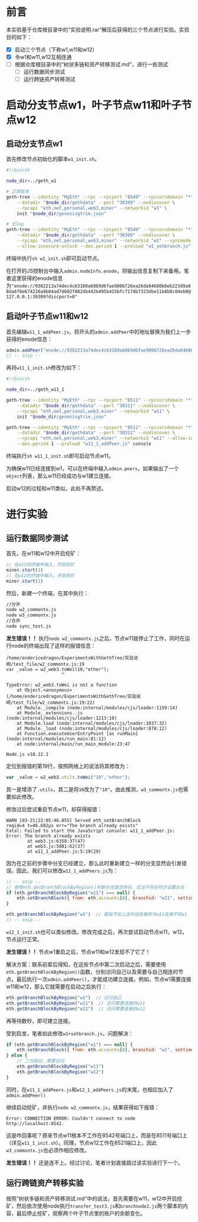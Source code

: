 # 前言
本实验基于仓库根目录中的“实验说明.rar”解压后获得的三个节点进行实验。实验目的如下：

- [x] 启动三个节点（下称w1,w11和w12）
- [x] 令w1和w11,w12互相连通
- [ ] 根据仓库根目录中的“树状多链和资产转移测试.md”，进行一些测试
  - [ ] 运行数据同步测试
  - [ ] 运行跨链资产转移测试

# 启动分支节点w1，叶子节点w11和叶子节点w12

## 启动分支节点w1

首先修改节点初始化的脚本`w1_init.sh`。

```bash
#!/bin/sh

node_dir=../geth_w1

# 正常版本
geth-tree --identity "MyEth" --rpc --rpcport "8549" --rpccorsdomain "*" \
    --datadir "$node_dir/gethdata" --port "30309" --nodiscover \
    --rpcapi "eth,net,personal,web3,miner" --networkid "w1" \
    init "$node_dir/genesisgtrie.json"

# 无log
geth-tree --identity "MyEth" --rpc --rpcport "8549" --rpccorsdomain "*" \
    --datadir "$node_dir/gethdata" --port "30309" --nodiscover \
    --rpcapi "eth,net,personal,web3,miner" --networkid "w1" --syncmode "branch" \
    --allow-insecure-unlock --dev.period 1 --preload "w1_setbranch.js" console
```

终端中执行`sh w1_init.sh`即可启动节点。

在打开的JS控制台中输入`admin.nodeInfo.enode`，将输出信息复制下来备用。笔者这里获得的enode信息为`"enode://9382213a74dec4c63180a6869d6fae9006726ea26da84680b8eb223d9a08da6f8e674226a9b04ad7d602f882db442b495b415bfc7174b7323dbe11b8b8c04eb0@127.0.0.1:30309?discport=0"`

## 启动叶子节点w11和w12

首先编辑`w11_1_addPeer.js`，将开头的`admin.addPeer`中的地址替换为我们上一步获得的enode信息：

```js
admin.addPeer("enode://9382213a74dec4c63180a6869d6fae9006726ea26da84680b8eb223d9a08da6f8e674226a9b04ad7d602f882db442b495b415bfc7174b7323dbe11b8b8c04eb0@127.0.0.1:30309?discport=0")
// -- snip --
```

再将`w11_1_init.sh`修改为如下：

```bash
#!/bin/sh

node_dir=../geth_w11_1

geth-tree --identity "MyEth" --rpc --rpcport "8511" --rpccorsdomain "*" \
    --datadir "$node_dir/gethdata" --port "30311" --nodiscover \
    --rpcapi "eth,net,personal,web3,miner" --networkid "w11" \
    init "$node_dir/genesisgtrie.json"

geth-tree --identity "MyEth" --rpc --rpcport "8511" --rpccorsdomain "*" \
    --datadir "$node_dir/gethdata" --port "30311" --nodiscover \
    --rpcapi "eth,net,personal,web3,miner" --networkid "w11" --allow-insecure-unlock \
    --dev.period 1 --preload "w11_1_addPeer.js" console
```

终端执行`sh w11_1_init.sh`即可启动节点w11。

为确保w11已经连接到w1，可以在终端中输入`admin.peers`，如果输出了一个`object`列表，那么w11已经成功与w1建立连接。

启动w12的过程和w11类似，此处不再赘述。

# 进行实验

## 运行数据同步测试

首先，在w11和w12中开启挖矿：

```js
// 在w11的终端中输入，开启挖矿
miner.start(1)
// 在w12的终端中输入，开启挖矿
miner.start(1)
```

然后，新建一个终端，在其中执行：
```bash
//分开
node w2_commontx.js
node w3_commontx.js
//合并
node sync_test.js
```

**发生错误！！** 执行`node w2_commontx.js`之后，节点w11就停止了工作，同时在运行node的终端出现了这样的报错信息：
```
/home/endericedragon/ExperimentsWithGethTree/实验说明/test_file/w2_commontx.js:19
var _value = w2_web3.toWei(10,"ether");
                     ^

TypeError: w2_web3.toWei is not a function
    at Object.<anonymous> (/home/endericedragon/ExperimentsWithGethTree/实验说明/test_file/w2_commontx.js:19:22)
    at Module._compile (node:internal/modules/cjs/loader:1159:14)
    at Module._extensions..js (node:internal/modules/cjs/loader:1213:10)
    at Module.load (node:internal/modules/cjs/loader:1037:32)
    at Module._load (node:internal/modules/cjs/loader:878:12)
    at Function.executeUserEntryPoint [as runMain] (node:internal/modules/run_main:81:12)
    at node:internal/main/run_main_module:23:47

Node.js v18.12.1
```

定位到报错的第19行，按照网络上的说法将其修改为：
```js
var _value = w2_web3.utils.toWei("10","ether");
```

其一是增添了`.utils`，其二是将`10`改为了`"10"`。由此推测，`w3_commontx.js`也需要如此修改。

修改过后尝试重启节点w11，却获得报错：
```
WARN [03-21|22:05:46.055] Served eth_setBranchBlock                reqid=4 t=46.682µs err="The branch already exists"
Fatal: Failed to start the JavaScript console: w11_1_addPeer.js: Error: The branch already exists
        at web3.js:6358:37(47)
        at web3.js:5081:62(37)
        at w11_1_addPeer.js:5:19(29)
```

因为在之前的步骤中分支已经建立，那么此时重新建立一样的分支显然会引发错误。因此，我们可以修改`w11_1_addPeers.js`为：

```js
// -- snip --
// 使用eth.getBranchBlockByRegion()判断分支是否存在，仅当不存在时才设置分支
if (eth.getBranchBlockByRegion("w11") === null) {
    eth.setBranchBlock({ from: eth.accounts[0], branchid: "w11", settime: 20 })
}

eth.getBranchBlockByRegion("w1")  // 据说不加上这句话有概率令w11连接不到w1
// -- snip --
```

`w12_1_init.sh`也可以类似修改。修改完成之后，再次尝试启动节点w11，w12，节点运行正常。

**发生错误！！** 节点w1重启之后，节点w11和w12发现不了它了！

解决方案：联系前辈后得知，在这些节点中第二次启动之后，需要使用`eth.getBranchBlockByRegion()`函数，分别访问自己以及需要与自己相连的节点，最后执行一次`admin.addPeer()`，才能成功建立连接。例如，节点w1需要连接w11和w12，那么它就需要在启动之后执行：

```js
eth.getBranchBlockByRegion("w1")  // 访问自己
eth.getBranchBlockByRegion("w11")  // 访问需要连接的w11
eth.getBranchBlockByRegion("w12")  // 访问需要连接的w12
```

再等待数秒，即可建立连接。

受到启发，笔者如此修改`w1+setbranch.js`，问题解决：

```js
if (eth.getBranchBlockByRegion("w1") === null) {
    eth.setBranchBlock({ from: eth.accounts[0], branchid: "w1", settime: 10 })
} else {
    // 二次启动，需要访问
    eth.getBranchBlockByRegion("w11")
    eth.getBranchBlockByRegion("w12")
}
```

同时，在`w11_1_addPeers.js`和`w12_1_addPeers.js`的末尾，也相应加入了`admin.addPeer()`

继续启动挖矿，并执行`node w2_commontx.js`，结果获得如下报错：
```
Error: CONNECTION ERROR: Couldn't connect to node http://localhost:8542.
```

这是咋回事呢？原来节点w11根本不工作在8542号端口上，而是在8511号端口上（详见`w11_1_init.sh`）。同理，节点w12工作在8521端口上，因此`w3_commontx.js`也必须作相应修改。

**发生错误！！** 还是连不上。经过讨论，笔者计划直接跳过该实验进行下一个。

## 运行跨链资产转移实验

按照“树状多链和资产转移测试.md”中的说法，首先需要在w11，w12中开启挖矿，然后依次使用node执行`transfer_test3.js`和`branchnode2.js`两个脚本的内容，最后停止挖矿，观察两个叶子节点里的账户的余额变化。






